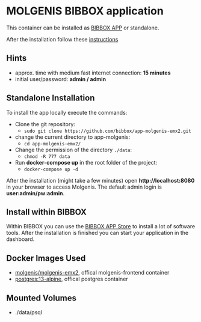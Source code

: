 # MOLGENIS BIBBOX application

This container can be installed as [BIBBOX APP]([https://bibbox.readthedocs.io/en/latest/]) or standalone.
 
After the installation follow these [instructions](INSTALL-APP.md)

## Hints
* approx. time with medium fast internet connection: **15 minutes**
* initial user/password: **admin / admin**

## Standalone Installation

To install the app locally execute the commands:
* Clone the git repository: 
  * `sudo git clone https://github.com/bibbox/app-molgenis-emx2.git`
* change the current directory to app-molgenis: 
  * `cd app-molgenis-emx2/` 
* Change the permission of the directory `./data`: 
  * `chmod -R 777 data`
* Run **docker-compose up** in the root folder of the project: 
  * `docker-compose up -d`
 
After the installation (might take a few minutes) open **http://localhost:8080** in your browser to access Molgenis.
The default admin login is **user:admin/pw:admin**.

## Install within BIBBOX

Within BIBBOX you can use the [BIBBOX APP Store](https://bibbox.readthedocs.io/en/latest/user-guide/#install-apps) to install a lot of software tools. After the installation is finished you can start your application in the dashboard.

## Docker Images Used
 * [molgenis/molgenis-emx2](https://hub.docker.com/r/molgenis/molgenis-emx2), offical molgenis-frontend container 
 * [postgres:13-alpine](https://hub.docker.com/_/postgres), offical postgres container
 
## Mounted Volumes
* ./data/psql
